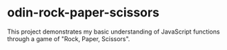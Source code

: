 # odin-rock-paper-scissors

This project demonstrates my basic understanding of JavaScript functions through a game of "Rock, Paper, Scissors".